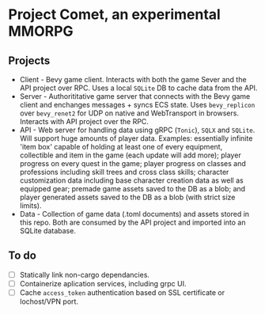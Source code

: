 # Project Comet, an experimental MMORPG
## Projects
- Client - Bevy game client. Interacts with both the game Sever and the API project over RPC. Uses a local `SQLite` DB to cache data from the API.
- Server - Authorititative game server that connects with the Bevy game client and enchanges messages + syncs ECS state. Uses `bevy_replicon` over `bevy_renet2` for UDP on native and WebTransport in browsers. Interacts with API project over the RPC.
- API - Web server for handling data using gRPC (`Tonic`), `SQLX` and `SQLite`. Will support huge amounts of player data. Examples: essentially infinite 'item box' capable of holding at least one of every equipment, collectible and item in the game (each update will add more); player progress on every quest in the game; player progress on classes and professions including skill trees and cross class skills; character customization data including base character creation data as well as equipped gear; premade game assets saved to the DB as a blob; and player generated assets saved to the DB as a blob (with strict size limits).
- Data - Collection of game data (.toml documents) and assets stored in this repo. Both are consumed by the API project and imported into an SQLite database.

## To do
- [ ] Statically link non-cargo dependancies. 
- [ ] Containerize aplication services, including grpc UI.
- [ ] Cache `access_token` authentication based on SSL certificate or lochost/VPN port.
